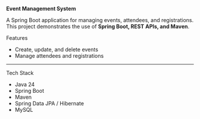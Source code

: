**Event Management System**

A Spring Boot application for managing events, attendees, and registrations.  
This project demonstrates the use of **Spring Boot, REST APIs, and Maven**.

 Features
- Create, update, and delete events
- Manage attendees and registrations

---

 Tech Stack
- Java 24
- Spring Boot
- Maven
- Spring Data JPA / Hibernate
-  MySQL

